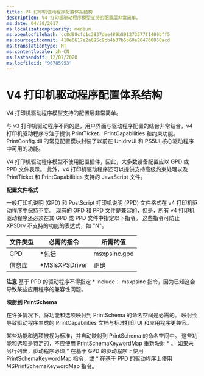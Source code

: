 ```yaml
---
title: V4 打印机驱动程序配置体系结构
description: V4 打印机驱动程序模型支持的配置层非常简单。
ms.date: 04/20/2017
ms.localizationpriority: medium
ms.openlocfilehash: cc8d98cfc1c3837dee489b891273577f1409bff5
ms.sourcegitcommit: 418e6617e2a695c9cb4b37b5b60e264760858acd
ms.translationtype: MT
ms.contentlocale: zh-CN
ms.lasthandoff: 12/07/2020
ms.locfileid: "96785953"
---
```

# <a name="v4-printer-driver-configuration-architecture"></a>V4 打印机驱动程序配置体系结构


V4 打印机驱动程序模型支持的配置层非常简单。

与 v3 打印机驱动程序不同的是，用户界面与驱动程序配置的结合非常结合，v4 打印机驱动程序专注于提供 PrintTicket、PrintCapabilities 和约束功能。 PrintConfig.dll 的常见配置模块封装了以前在 UnidrvUI 和 PS5UI 核心驱动程序中可用的功能。

V4 打印机驱动程序模型不使用配置插件，因此，大多数设备配置应以 GPD 或 PPD 文件表示。 此外，v4 打印机驱动程序还可以提供支持高级约束处理以及 PrintTicket 和 PrintCapabilities 支持的 JavaScript 文件。

**配置文件格式**

一般打印机说明 (GPD) 和 PostScript 打印机说明 (PPD) 文件格式在 v4 打印机驱动程序中保持不变。 现有的 GPD 和 PPD 文件是兼容的，但是，所有 v4 打印机驱动程序还必须在其 GPD 或 PPD 文件中指定以下指令。 这些指令可防止 XPSDrv 不支持的功能的表达式，如 "N"。

| 文件类型 | 必需的指令 | 所需的值 |
|-----------|--------------------|----------------|
| GPD       | \*包括          | msxpsinc.gpd   |
| 信息库       | \*MSIsXPSDriver    | 正确           |

 

**注意**  基于 PPD 的驱动程序不得指定 \* Include： msxpsinc 指令，因为已知这会导致某些应用程序的兼容性问题。

 

**映射到 PrintSchema**

在许多情况下，将功能和选项映射到 PrintSchema 的命名空间是必需的。 映射会导致驱动程序生成的 PrintCapabilities 文档与标准打印 UI 和应用程序更兼容。

某些功能和选项被视为标准，并自动映射到 PrintSchema 的命名空间中。 这些功能和选项是特定的，不应使用 PrintSchemaKeywordMap 重新映射 \* 。 如果未另行列出，驱动程序必须 \* 在基于 GPD 的驱动程序上使用 PrintSchemaKeywordMap 指令，或 \* 在基于 PPD 的驱动程序上使用 MSPrintSchemaKeywordMap 指令。

 

 




